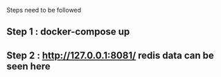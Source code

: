 Steps need to be followed

## Step 1 :   docker-compose up

## Step 2 : http://127.0.0.1:8081/ redis data can be seen here
